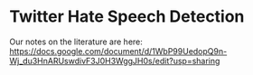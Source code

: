 # Twitter Hate Speech Detection

Our notes on the literature are here: https://docs.google.com/document/d/1WbP99UedopQ9n-Wj_du3HnARUswdivF3J0H3WggJH0s/edit?usp=sharing

